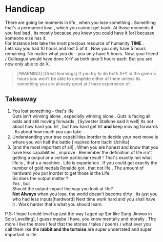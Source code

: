 # Handicap

There are going be moments in life , when you lose something . Something that's a permanent lose , which you cannot get back. At those moments if you feel bad , its mostly because you knew you could have it [or] becuase someone else has it.<br> For instance lets take the most precious resource of humanity **TIME** . <br> Lets say you had 10 hours and lost 5 of it . Now you only have 5 hours remaining. No matter what you do - you only have 5 hours. Now, your friend / Colleague would have done X+Y as both take 5 hours each. But you are now only able to do X. 
> [!WARNING] [Great learnings] If you try to do both X+Y in the given 5 hours you won't be able to complete either of them unless its something you are already good at / have experience of . <br>


## Takeaway

1. You lost something - that's life <br> Guts isn't winning alone , especially winning alone . Guts is facing all odds and still moving forwards , [Sylvester Stallone said it well] Its not about how hard you hit , but how hard get hit **and** keep moving forwards . Its about how much you can take.
2. Understanding your true capabilities inorder to decide your next move is where you win half the battle [inspired form Itachi Uchiha]
3. [and the most important of all] . When you are honest and know that you have less capabilities , improve . Remember the defination of life isn't getting a output or a certain particular result ! That's exactly not what life is , that's a machine . Life is experience . If you could get exactly the number of gold medals Ronaldo got , that not life . The amount of hardward you put inorder to get those is the Life. <br> So does the output matter ? <br> *Yes* , but <br> Should the output impact the way you look at life? <br> **Not Always** when you lose, the world doesn't become dirty , its just you who had less inputs[hardword] Next time work hard and you shall have it . Work harder that's what you should learn.


P.S: I hope I could level up just the way I aged up ![or like Sung Jinwoo in Solo Levelling], I guess maybe I have, you know mentally and morally . The more I live the more I feel that the stories / tales / poems / what ever you call them like the **rabbit and the tortoise** are super underrated and super important in life 

